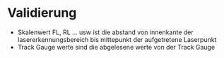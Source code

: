 # Validierung

- Skalenwert FL, RL ... usw ist die abstand von innenkante der lasererkennungsbereich bis mittepunkt der aufgetretene Laserpunkt
- Track Gauge werte sind die abgelesene werte von  der Track Gauge 
